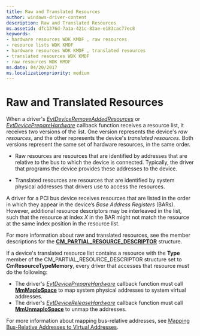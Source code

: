 ```yaml
---
title: Raw and Translated Resources
author: windows-driver-content
description: Raw and Translated Resources
ms.assetid: dfc1376d-7a1a-421c-82ae-e183cac77ec8
keywords:
- hardware resources WDK KMDF , raw resources
- resource lists WDK KMDF
- hardware resources WDK KMDF , translated resources
- translated resources WDK KMDF
- raw resources WDK KMDF
ms.date: 04/20/2017
ms.localizationpriority: medium
---
```


# Raw and Translated Resources


When a driver's [*EvtDeviceRemoveAddedResources*](https://msdn.microsoft.com/library/windows/hardware/ff540892) or [*EvtDevicePrepareHardware*](https://msdn.microsoft.com/library/windows/hardware/ff540880) callback function receives a resource list, it receives two versions of the list. One version represents the device's *raw resources*, and the other represents the device's *translated resources*. Both versions represent the same set of hardware resources, in the same order.

-   Raw resources are resources that are identified by addresses that are relative to the bus to which the device is connected. Typically, the driver that programs the device provides these addresses to the device.

-   Translated resources are resources that are identified by system physical addresses that drivers use to access the resources.

A driver for a PCI bus device receives resources that are listed in the order in which they appear in the device’s *Base Address Registers* (BARs). However, additional resource descriptors may be interleaved in the list, such that the resource at index *X* in the BAR might not match the resource at the same index position in the resource list.

For more information about raw and translated resources, see the member descriptions for the [**CM\_PARTIAL\_RESOURCE\_DESCRIPTOR**](https://msdn.microsoft.com/library/windows/hardware/ff541977) structure.

If a device's translated resource list contains a resource with the **Type** member of the CM\_PARTIAL\_RESOURCE\_DESCRIPTOR structure set to **CmResourceTypeMemory**, every driver that accesses that resource must do the following:

-   The driver's [*EvtDevicePrepareHardware*](https://msdn.microsoft.com/library/windows/hardware/ff540880) callback function must call [**MmMapIoSpace**](https://msdn.microsoft.com/library/windows/hardware/ff554618) to map system physical addresses to system virtual addresses.
-   The driver's [*EvtDeviceReleaseHardware*](https://msdn.microsoft.com/library/windows/hardware/ff540890) callback function must call [**MmUnmapIoSpace**](https://msdn.microsoft.com/library/windows/hardware/ff556387) to unmap the addresses.

For more information about mapping bus-relative addresses, see [Mapping Bus-Relative Addresses to Virtual Addresses](https://msdn.microsoft.com/library/windows/hardware/ff554399).

 

 





